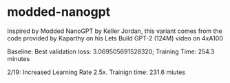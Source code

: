 # modded-nanogpt

Inspired by Modded NanoGPT by Keller Jordan, this variant comes from the code provided by Kaparthy on his Lets Build GPT-2 (124M) video on 4xA100

Baseline: Best validation loss: 3.069505691528320; Training Time: 254.3 minutes


2/19: Increased Learning Rate 2.5x. Trainign time: 231.6 miutes